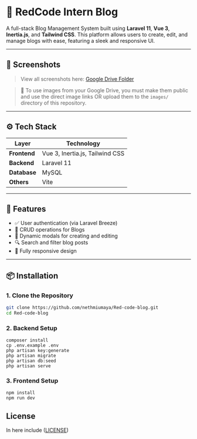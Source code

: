 # 📝 RedCode Intern Blog

A full-stack Blog Management System built using **Laravel 11**, **Vue 3**, **Inertia.js**, and **Tailwind CSS**. This platform allows users to create, edit, and manage blogs with ease, featuring a sleek and responsive UI.

---

## 📸 Screenshots

<!-- Add your image links here after uploading to GitHub or using a hosting service like Imgur -->

> View all screenshots here: [Google Drive Folder](https://drive.google.com/drive/u/0/folders/1pLwfNdoAomSpKVvk3tvNMmTPp9tB8OVI)


> 📌 To use images from your Google Drive, you must make them public and use the direct image links OR upload them to the `images/` directory of this repository.

---

## ⚙️ Tech Stack

| Layer        | Technology       |
|--------------|------------------|
| **Frontend** | Vue 3, Inertia.js, Tailwind CSS |
| **Backend**  | Laravel 11       |
| **Database** | MySQL   |
| **Others**   | Vite |

---

## 🚀 Features

- ✅ User authentication (via Laravel Breeze)
- 📰 CRUD operations for Blogs
- 🧩 Dynamic modals for creating and editing
- 🔍 Search and filter blog posts
- 🎨 Fully responsive design

---

## 📦 Installation

### 1. Clone the Repository

```bash
git clone https://github.com/nethmiumaya/Red-code-blog.git
cd Red-code-blog
```
### 2. Backend Setup
```
composer install
cp .env.example .env
php artisan key:generate
php artisan migrate
php artisan db:seed
php artisan serve
```
### 3. Frontend Setup
```
npm install
npm run dev
```

## License
 In here include ([LICENSE](https://github.com/nethmiumaya/Red-code-blog/blob/main/LICENSE))

